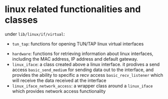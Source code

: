 # linux related functionalities and classes
under `lib/linux/if/virtual`:
* `tun_tap`: functions for opening TUN/TAP linux virtual interfaces
<!-- * `virtual_if`: a class that takes a `gateway` and opens a TAP interface round it; that is, data received from the `gateway` is forwarded to the TAP interface as "received from the wire", and data that is sent from the TAP interface is forwarded to be sent to the `gateway` -->
* `hardware`: functions for retrieving information about linux interfaces, including the MAC address, IP address and default gateway.
* `linux_iface`: a class created above a linux interface. it prodives a send access `basic_send_medium` for sending data out to the interface, and provides the ability to specific a recv access `basic_recv_listener` which will receive the data received at the interface
* `linux_iface_network_access`: a wrapper class around a `linux_iface` which provides network access functionality


<!-- 
under `lib/linux/if/wrappers`, there are wrapper classes around a `iface_access_point` that provide api for `gateway` (in `interface_gatway`) and `sniffer` (in `interface_sniffer`)

under `lib/linux/osi`, there are wrapper classes around a `iface_access_point` that provide api for `gateway` in the sense of osi terms:
* `data_link_layer_gatway`: practically the same as the raw `interface_gateway`
* `network_layer_gateway`: takes a `data_link_layer` and uses ethernet to provide abstract network layer gateway, without having to worry about the data link layer protocols -->
